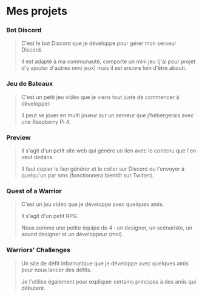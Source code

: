 # Mes projets

### Bot Discord
> C'est le bot Discord que je développe pour gérer mon serveur Discord.
> 
> Il est adapté à ma communauté, comporte un mini jeu (j'ai pour projet d'y ajouter d'autres mini jeux) mais il est encore loin d'être abouti.

### Jeu de Bateaux
> C'est un petit jeu vidéo que je viens tout juste de commencer à développer.
> 
> Il peut se jouer en multi joueur sur un serveur que j'hébergerais avec une Raspberry Pi 4.

### Preview
> Il s'agit d'un petit site web qui génère un lien avec le contenu que l'on veut dedans.
> 
> Il faut copier le lien générer et le coller sur Discord ou l'envoyer à quelqu'un par sms (fonctionnera bientôt sur Twitter).

### Quest of a Warrior
> C'est un jeu vidéo que je développe avec quelques amis.
> 
> Il s'agit d'un petit RPG.
> 
> Nous somme une petite équipe de 4 : un designer, un scénariste, un sound designer et un développeur (moi).

### Warriors' Challenges
> Un site de défit informatique que je développe avec quelques amis pour nous lancer des défits.
> 
> Je l'utilise également pour expliquer certains principes à des amis qui débutent.
